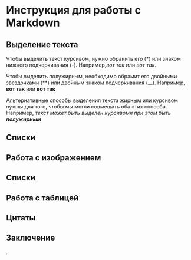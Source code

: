 # Инструкция для работы с Markdown #

## Выделение текста

Чтобы выделить текст курсивом, нужно обранить его (*) или знаком нижнего подчеркивания (-). Например,*вот так* или _вот так_.

Чтобы выделить полужирным, необходимо обрамит его двойными звездочками (**) или двойным знаком подчеркивания (__). 
Например, **вот так** или __вот так__

Альтернативные способы выделения текста жирным или курсивом нужны для того, чтобы мы могли совмещать оба этих способа. Например, _текст может быть выделен курсивоми при этом быть **полужирным**_

## Списки

## Работа с изображением 

## Списки 

## Работа с таблицей

## Цитаты 

## Заключение

.